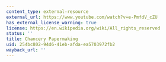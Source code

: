 ```yaml
---
content_type: external-resource
external_url: https://www.youtube.com/watch?v=e-PmfdV_cZU
has_external_license_warning: true
license: https://en.wikipedia.org/wiki/All_rights_reserved
status: ''
title: Chancery Papermaking
uid: 254bc802-94d6-41eb-afda-ea5703972fb2
wayback_url: ''
---
```

